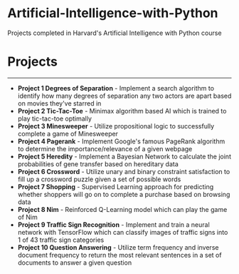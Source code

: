 # Artificial-Intelligence-with-Python
Projects completed in Harvard's Artificial Intelligence with Python course

# Projects
---
- **Project 1 Degrees of Separation** - Implement a search algorithm to identify how many degrees of separation any two actors are apart based on movies they've starred in  <br> 
- **Project 2 Tic-Tac-Toe** - Minimax algorithm based AI which is trained to play tic-tac-toe optimally <br> 
- **Project 3 Minesweeper** - Utilize propositional logic to successfully complete a game of Minesweeper <br> 
- **Project 4 Pagerank** - Implement Google's famous PageRank algorithm to determine the importance/relevance of a given webpage <br> 
- **Project 5 Heredity** - Implement a Bayesian Network to calculate the joint probabilities of gene transfer based on hereditary data <br> 
- **Project 6 Crossword** - Utilize unary and binary constraint satisfaction to fill up a crossword puzzle given a set of possible words <br> 
- **Project 7 Shopping** - Supervised Learning approach for predicting whether shoppers will go on to complete a purchase based on browsing data <br> 
- **Project 8 Nim** - Reinforced Q-Learning model which can play the game of Nim <br>  
- **Project 9 Traffic Sign Recognition** - Implement and train a neural network with TensorFlow which can classify images of traffic signs into 1 of 43 traffic sign categories <br> 
- **Project 10 Question Answering** - Utilize term frequency and inverse document frequency to return the most relevant sentences in a set of documents to answer a given question <br> 
